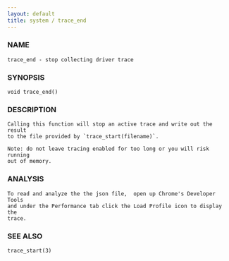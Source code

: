 ```yaml
---
layout: default
title: system / trace_end
---
```


### NAME

    trace_end - stop collecting driver trace

### SYNOPSIS

    void trace_end()

### DESCRIPTION

    Calling this function will stop an active trace and write out the result
    to the file provided by `trace_start(filename)`.

    Note: do not leave tracing enabled for too long or you will risk running
    out of memory.

### ANALYSIS

    To read and analyze the the json file,  open up Chrome's Developer Tools
    and under the Performance tab click the Load Profile icon to display the
    trace.

### SEE ALSO

    trace_start(3)

